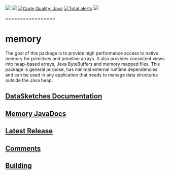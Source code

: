 [![][travis img]][travis] [![][mavenbadge img]][mavenbadge] 
[![Code Quality: Java][lgtm-badge]][lgtm-badge-url] [![Total alerts][lgtm-alerts]][lgtm-alerts-url]
[![][coveralls img]][coveralls]

 =================

# memory
 The goal of this package is to provide high performance access to native memory for primitives
 and primitive arrays. It also provides consistent views into heap-based arrays,
 Java ByteBuffers and memory mapped files. This package is general purpose, has minimal external
 runtime dependencies and can be used in any application that needs to manage data structures outside
 the Java heap.

## [DataSketches Documentation](https://datasketches.github.io)

## [Memory JavaDocs](https://datasketches.github.io/api/memory/snapshot/apidocs/index.html)

## [Latest Release](https://github.com/DataSketches/memory/releases)

## [Comments](https://groups.google.com/forum/#!forum/sketches-user)

## [Building](https://github.com/DataSketches/memory/blob/master/README_building.md)


[travis]:https://travis-ci.org//DataSketches/memory/builds?branch=master
[travis img]:https://secure.travis-ci.org/DataSketches/memory.svg?branch=master

[mavenbadge]:https://search.maven.org/#search|gav|1|g%3A%22com.yahoo.datasketches%22%20AND%20a%3A%22memory%22
[mavenbadge img]:https://maven-badges.herokuapp.com/maven-central/com.yahoo.datasketches/memory/badge.svg

[lgtm-badge]: https://img.shields.io/lgtm/grade/java/g/DataSketches/memory.svg?logo=lgtm&logoWidth=18
[lgtm-badge-url]: https://lgtm.com/projects/g/DataSketches/memory/context:java
[lgtm-alerts]: https://img.shields.io/lgtm/alerts/g/DataSketches/memory.svg?logo=lgtm&logoWidth=18
[lgtm-alerts-url]: https://lgtm.com/projects/g/DataSketches/memory/alerts

[coveralls]:https://coveralls.io/github/DataSketches/memory?branch=master
[coveralls img]:https://coveralls.io/repos/github/DataSketches/memory/badge.svg?branch=master&service=github

